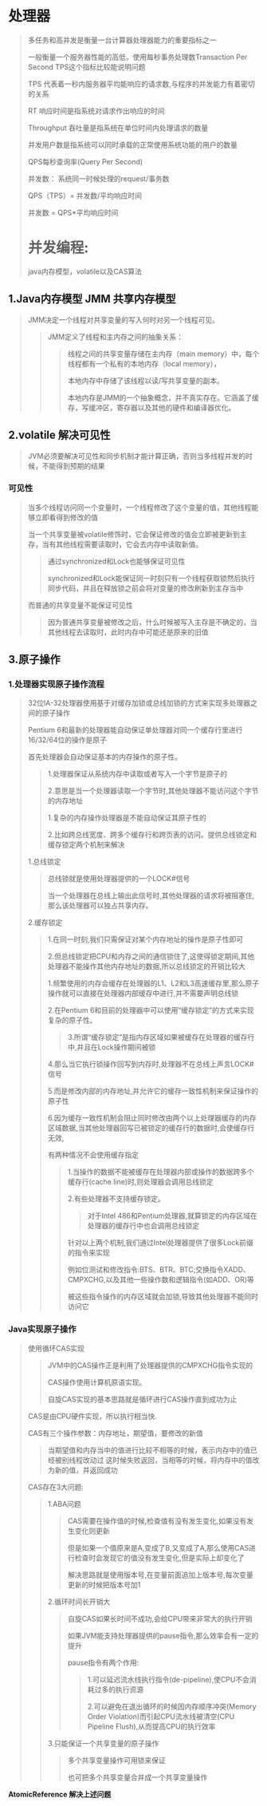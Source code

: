 # 处理器

> 多任务和高并发是衡量一台计算器处理器能力的重要指标之一
> 
> 一般衡量一个服务器性能的高低，使用每秒事务处理数Transaction Per Second TPS这个指标比较能说明问题
> 
> TPS 代表着一秒内服务器平均能响应的请求数,与程序的并发能力有着密切的关系
> 
> RT 响应时间是指系统对请求作出响应的时间
> 
> Throughput 吞吐量是指系统在单位时间内处理请求的数量
> 
> 并发用户数是指系统可以同时承载的正常使用系统功能的用户的数量
> 
> QPS每秒查询率(Query Per Second)  
> 
> 并发数： 系统同一时候处理的request/事务数
> 
> QPS（TPS）= 并发数/平均响应时间  
> 
> 并发数 = QPS*平均响应时间
> 
> # 并发编程:
> 
> java内存模型，volatile以及CAS算法

## 1.Java内存模型  JMM  共享内存模型

> JMM决定一个线程对共享变量的写入何时对另一个线程可见。
> 
> > JMM定义了线程和主内存之间的抽象关系：
> > 
> > > 线程之间的共享变量存储在主内存（main memory）中，每个线程都有一个私有的本地内存（local memory），
> > > 
> > > 本地内存中存储了该线程以读/写共享变量的副本。
> > > 
> > > 本地内存是JMM的一个抽象概念，并不真实存在。它涵盖了缓存，写缓冲区，寄存器以及其他的硬件和编译器优化。

## 2.volatile 解决可见性

> JVM必须要解决可见性和同步机制才能计算正确，否则当多线程并发的时候，不能得到预期的结果

### 可见性

> 当多个线程访问同一个变量时，一个线程修改了这个变量的值，其他线程能够立即看得到修改的值
> 
> 当一个共享变量被volatile修饰时，它会保证修改的值会立即被更新到主存，当有其他线程需要读取时，它会去内存中读取新值。
> 
> > 通过synchronized和Lock也能够保证可见性
> > 
> > synchronized和Lock能保证同一时刻只有一个线程获取锁然后执行同步代码，并且在释放锁之前会将对变量的修改刷新到主存当中
> 
> 而普通的共享变量不能保证可见性
> 
> > 因为普通共享变量被修改之后，什么时候被写入主存是不确定的，当其他线程去读取时，此时内存中可能还是原来的旧值

## 3.原子操作

### 1.处理器实现原子操作流程

> 32位IA-32处理器使用基于对缓存加锁或总线加锁的方式来实现多处理器之间的原子操作
> 
> Pentium 6和最新的处理器能自动保证单处理器对同一个缓存行里进行16/32/64位的操作是原子
> 
> 首先处理器会自动保证基本的内存操作的原子性。
> 
> > 1.处理器保证从系统内存中读取或者写入一个字节是原子的
> > 
> > 2.意思是当一个处理器读取一个字节时,其他处理器不能访问这个字节的内存地址
> > 
> > 1.复杂的内存操作处理器是不能自动保证其原子性的
> > 
> > 2.比如跨总线宽度、跨多个缓存行和跨页表的访问。提供总线锁定和缓存锁定两个机制来解决
> 
> 1.总线锁定
> 
> > 总线锁就是使用处理器提供的一个LOCK#信号
> > 
> > 当一个处理器在总线上输出此信号时,其他处理器的请求将被阻塞住,那么该处理器可以独占共享内存。
> 
> 2.缓存锁定
> 
> > 1.在同一时刻,我们只需保证对某个内存地址的操作是原子性即可
> > 
> > 2.但总线锁定把CPU和内存之间的通信锁住了,这使得锁定期间,其他处理器不能操作其他内存地址的数据,所以总线锁定的开销比较大
> > 
> > 1.频繁使用的内存会缓存在处理器的L1、L2和L3高速缓存里,那么原子操作就可以直接在处理器内部缓存中进行,并不需要声明总线锁
> > 
> > 2.在Pentium 6和目前的处理器中可以使用“缓存锁定”的方式来实现复杂的原子性。
> > 
> > > 3.所谓“缓存锁定”是指内存区域如果被缓存在处理器的缓存行中,并且在Lock操作期间被锁
> > 
> > 4.那么当它执行锁操作回写到内存时,处理器不在总线上声言LOCK#信号
> > 
> > 5.而是修改内部的内存地址,并允许它的缓存一致性机制来保证操作的原子性
> > 
> > 6.因为缓存一致性机制会阻止同时修改由两个以上处理器缓存的内存区域数据,当其他处理器回写已被锁定的缓存行的数据时,会使缓存行无效,
> > 
> > 有两种情况不会使用缓存指定
> > 
> > > 1.当操作的数据不能被缓存在处理器内部或操作的数据跨多个缓存行(cache line)时,则处理器会调用总线锁定
> > > 
> > > 2.有些处理器不支持缓存锁定。
> > > 
> > > > 对于Intel 486和Pentium处理器,就算锁定的内存区域在处理器的缓存行中也会调用总线锁定
> > > 
> > > 针对以上两个机制,我们通过Intel处理器提供了很多Lock前缀的指令来实现
> > > 
> > > 例如位测试和修改指令:BTS、BTR、BTC;交换指令XADD、CMPXCHG,以及其他一些操作数和逻辑指令(如ADD、OR)等
> > > 
> > > 被这些指令操作的内存区域就会加锁,导致其他处理器不能同时访问它

### Java实现原子操作

> 使用循环CAS实现
> 
> > JVM中的CAS操作正是利用了处理器提供的CMPXCHG指令实现的
> > 
> > CAS操作使用计算机原语实现。
> > 
> > 自旋CAS实现的基本思路就是循环进行CAS操作直到成功为止
> 
> CAS是由CPU硬件实现，所以执行相当快.
>
> CAS有三个操作参数：内存地址，期望值，要修改的新值
>>当期望值和内存当中的值进行比较不相等的时候，表示内存中的值已经被别线程改动过
>>这时候失败返回，当相等的时候，将内存中的值改为新的值，并返回成功
>
> CAS存在3大问题:
> 
> > 1.ABA问题
> > 
> > > CAS需要在操作值的时候,检查值有没有发生变化,如果没有发生变化则更新
> > > 
> > > 但是如果一个值原来是A,变成了B,又变成了A,那么使用CAS进行检查时会发现它的值没有发生变化,但是实际上却变化了
> > > 
> > > 解决思路就是使用版本号,在变量前面追加上版本号,每次变量更新的时候把版本号加1
> > 
> > 2.循环时间长开销大
> > 
> > > 自旋CAS如果长时间不成功,会给CPU带来非常大的执行开销
> > > 
> > > 如果JVM能支持处理器提供的pause指令,那么效率会有一定的提升
> > > 
> > > pause指令有两个作用:
> > > 
> > > > 1.可以延迟流水线执行指令(de-pipeline),使CPU不会消耗过多的执行资源
> > > > 
> > > > 2.可以避免在退出循环的时候因内存顺序冲突(Memory Order Violation)而引起CPU流水线被清空(CPU Pipeline Flush),从而提高CPU的执行效率
> > 
> > 3.只能保证一个共享变量的原子操作
> > 
> > > 多个共享变量操作可用锁来保证
> > > 
> > > 也可把多个共享变量合并成一个共享变量操作

**AtomicReference 解决上述问题**